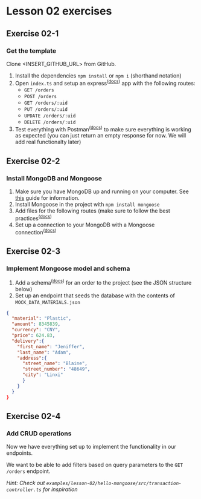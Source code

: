 # Lesson 02 exercises
## Exercise 02-1
### Get the template
Clone <INSERT_GITHUB_URL> from GitHub.

1. Install the dependencies `npm install` or `npm i` (shorthand notation)
2. Open `index.ts` and setup an express<sup>(<a href="">docs</a>)</sup> app with the following routes:
    - `GET /orders`
    - `POST /orders`
    - `GET /orders/:uid`
    - `PUT /orders/:uid`
    - `UPDATE /orders/:uid`  
    - `DELETE /orders/:uid`
3. Test everything with Postman<sup>(<a href="https://www.postman.com/">docs</a>)</sup> to make sure everything is working as expected (you can just return an empty response for now. We will add real functionalty later)

## Exercise 02-2
### Install MongoDB and Mongoose
1. Make sure you have MongoDB up and running on your computer. See [this](https://docs.mongodb.com/manual/installation/) guide for information.
2. Install Mongoose in the project with `npm install mongoose` 
3. Add files for the following routes (make sure to follow the best practices<sup>(<a href="https://github.com/expressjs/express/tree/master/examples/route-separation">docs</a>)</sup>
4. Set up a connection to your MongoDB with a Mongoose connection<sup>(<a href="https://mongoosejs.com/docs/connections.html">docs</a>)</sup>

## Exercise 02-3
### Implement Mongoose model and schema
1. Add a schema<sup>(<a href="https://mongoosejs.com/docs/guide.html">docs</a>)</sup> for an order to the project (see the JSON structure below)
2. Set up an endpoint that seeds the database with the contents of `MOCK_DATA_MATERIALS.json`

```json
{
  "material": "Plastic",
  "amount": 8345839,
  "currency": "CNY",
  "price": 624.83,
  "delivery":{
    "first_name": "Jeniffer",
    "last_name": "Adam",
    "address":{
      "street_name": "Blaine",
      "street_number": "48649",
      "city": "Linxi"
      }
    }
  }
}
```

## Exercise 02-4
### Add CRUD operations
Now we have everything set up to implement the functionality in our endpoints.

We want to be able to add filters based on query parameters to the `GET /orders` endpoint.

_Hint: Check out `examples/lesson-02/hello-mongoose/src/transaction-controller.ts` for inspiration_

